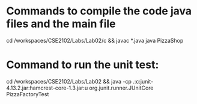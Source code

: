 # Commands to compile the code java files and the main file
cd /workspaces/CSE2102/Labs/Lab02/c && javac *.java
java PizzaShop

# Command to run the unit test:
cd /workspaces/CSE2102/Labs/Lab02 && java -cp .:c:junit-4.13.2.jar:hamcrest-core-1.3.jar:u org.junit.runner.JUnitCore PizzaFactoryTest